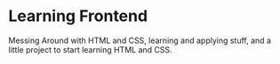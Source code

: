 # Learning Frontend
Messing Around with HTML and CSS, learning and applying stuff, and a little project to start learning HTML and CSS.